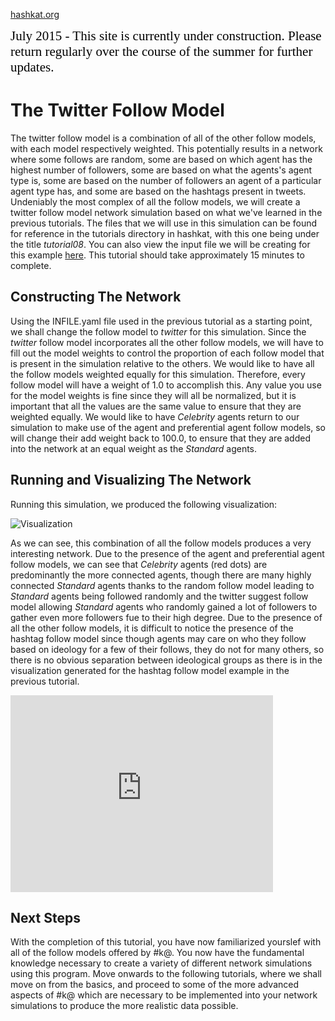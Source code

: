 [hashkat.org](http://hashkat.org)

<span style="color:black; font-family:Georgia; font-size:1.5em;">July 2015 - This site is currently under construction. Please return regularly over the course of the summer for further updates. </span>

# The Twitter Follow Model

The twitter follow model is a combination of all of the other follow models, with each model respectively weighted. This potentially results in a network where some follows are random, some are based on which agent has the highest number of followers, some are based on what the agents's agent type is, some are based on the number of followers an agent of a particular agent type has, and some are based on the hashtags present in tweets. Undeniably the most complex of all the follow models, we will create a twitter follow model network simulation based on what we've learned in the previous tutorials. The files that we will use in this simulation can be found for reference in the tutorials directory in hashkat, with this one being under the title *tutorial08*. You can also view the input file we will be creating for this example [here](https://github.com/hashkat/hashkat/blob/master/tutorials/tutorial08/INFILE.yaml). This tutorial should take approximately 15 minutes to complete.

## Constructing The Network

Using the INFILE.yaml file used in the previous tutorial as a starting point, we shall change the follow model to *twitter* for this simulation. Since the *twitter* follow model incorporates all the other follow models, we will have to fill out the model weights to control the proportion of each follow model that is present in the simulation relative to the others. We would like to have all the follow models weighted equally for this simulation. Therefore, every follow model will have a weight of 1.0 to accomplish this. Any value you use for the model weights is fine since they will all be normalized, but it is important that all the values are the same value to ensure that they are weighted equally. We would like to have *Celebrity* agents return to our simulation to make use of the agent and preferential agent follow models, so will change their add weight back to 100.0, to ensure that they are added into the network at an equal weight as the *Standard* agents.

## Running and Visualizing The Network

Running this simulation, we produced the following visualization:

![Visualization](/img/tutorial08/visualization.png "Visualization")

As we can see, this combination of all the follow models produces a very interesting network. Due to the presence of the agent and preferential agent follow models, we can see that *Celebrity* agents (red dots) are predominantly the more connected agents, though there are many highly connected *Standard* agents thanks to the random follow model leading to *Standard* agents being followed randomly and the twitter suggest follow model allowing *Standard* agents who randomly gained a lot of followers to gather even more followers fue to their high degree. Due to the presence of all the other follow models, it is difficult to notice the presence of the hashtag follow model since though agents may care on who they follow based on ideology for a few of their follows, they do not for many others, so there is no obvious separation between ideological groups as there is in the visualization generated for the hashtag follow model example in the previous tutorial. 

<iframe width="420" height="315" src="https://www.youtube.com/embed/demlkWLYeKs" frameborder="0" allowfullscreen></iframe>

## Next Steps

With the completion of this tutorial, you have now familiarized yourslef with all of the follow models offered by #k@. You now have the fundamental knowledge necessary to create a variety of different network simulations using this program. Move onwards to the following tutorials, where we shall move on from the basics, and proceed to some of the more advanced aspects of #k@ which are necessary to be implemented into your network simulations to produce the more realistic data possible. 


